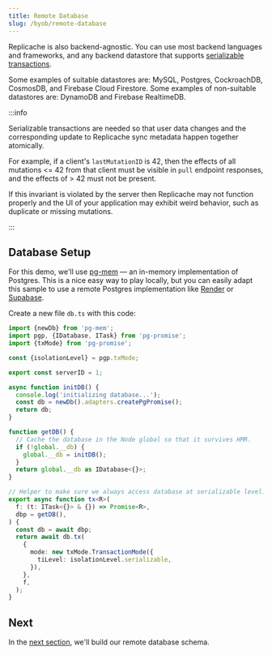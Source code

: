 ```yaml
---
title: Remote Database
slug: /byob/remote-database
---
```


Replicache is also backend-agnostic. You can use most backend languages and frameworks, and any backend datastore that supports [serializable transactions](https://en.wikipedia.org/wiki/Serializability).

Some examples of suitable datastores are: MySQL, Postgres, CockroachDB, CosmosDB, and Firebase Cloud Firestore. Some examples of non-suitable datastores are: DynamoDB and Firebase RealtimeDB.

:::info

Serializable transactions are needed so that user data changes and the corresponding update to Replicache sync metadata happen together atomically.

For example, if a client's `lastMutationID` is 42, then the effects of all mutations <= 42 from that client must be visible in `pull` endpoint responses, and the effects of > 42 must not be present.

If this invariant is violated by the server then Replicache may not function properly and the UI of your application may exhibit weird behavior, such as duplicate or missing mutations.

:::

## Database Setup

For this demo, we'll use [pg-mem](https://github.com/oguimbal/pg-mem) — an in-memory implementation of Postgres. This is a nice easy way to play locally, but you can easily adapt this sample to use a remote Postgres implementation like [Render](https://render.com/) or [Supabase](https://supabase.com/).

Create a new file `db.ts` with this code:

```ts
import {newDb} from 'pg-mem';
import pgp, {IDatabase, ITask} from 'pg-promise';
import {txMode} from 'pg-promise';

const {isolationLevel} = pgp.txMode;

export const serverID = 1;

async function initDB() {
  console.log('initializing database...');
  const db = newDb().adapters.createPgPromise();
  return db;
}

function getDB() {
  // Cache the database in the Node global so that it survives HMR.
  if (!global.__db) {
    global.__db = initDB();
  }
  return global.__db as IDatabase<{}>;
}

// Helper to make sure we always access database at serializable level.
export async function tx<R>(
  f: (t: ITask<{}> & {}) => Promise<R>,
  dbp = getDB(),
) {
  const db = await dbp;
  return await db.tx(
    {
      mode: new txMode.TransactionMode({
        tiLevel: isolationLevel.serializable,
      }),
    },
    f,
  );
}
```

## Next

In the [next section](./database-schema.md), we'll build our remote database schema.
